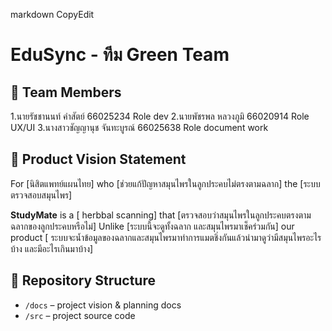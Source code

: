 markdown
CopyEdit
# EduSync - ทีม Green Team

## 👥 Team Members
1.นายรัชชานนท์ คำสัตย์ 66025234   Role dev
2.นายพัชรพล หลวงภูมิ 66020914  Role UX/UI 
3.นางสาวชัญญานุช จันทะบูรณ์ 66025638 Role document work

## 🎯 Product Vision Statement
For [นิสิตแพทย์แผนไทย]
who [ช่วยแก้ปัญหาสมุนไพรในลูกประคบไม่ตรงตามฉลาก]
the [ระบบตรวจสอบสมุนไพร]

**StudyMate**
is a [ herbbal scanning]
that [ตรวจสอบว่าสมุนไพรในลูกประคบตรงตามฉลากของลูกประคบหรือไม่]
Unlike [ระบบนี้จะดูทั้งฉลาก และสมุนไพรมาเช็คร่วมกัน]
our product [ ระบบจะน้ำข้อมูลของฉลากและสมุนไพรมาทำการแมตชิ่งกันแล้วนำมาดูว่ามีสมุนไพรอะไรบ้าง และมีอะไรเกินมาบ้าง]

## 🔗 Repository Structure
- `/docs` – project vision & planning docs
- `/src` – project source code

